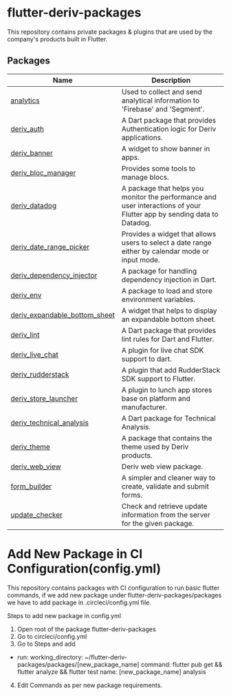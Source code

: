 # flutter-deriv-packages

This repository contains private packages & plugins that are used by the company's products built in Flutter.

## Packages

| Name                                                              | Description                                                                  |
| ----------------------------------------------------------------- | ---------------------------------------------------------------------------- |
| [analytics](./packages/analytics)                                 | Used to collect and send analytical information to 'Firebase' and 'Segment'. |
| [deriv_auth](./packages/deriv_auth)                               | A Dart package that provides Authentication logic for Deriv applications.    |
| [deriv_banner](./packages/deriv_banner)                           | A widget to show banner in apps.                                             |
| [deriv_bloc_manager](./packages/deriv_bloc_manager)               | Provides some tools to manage blocs.                                         |
| [deriv_datadog](./packages/deriv_datadog)                         | A package that helps you monitor the performance and user interactions of your Flutter app by sending data to Datadog.                                         |       
| [deriv_date_range_picker](./packages/deriv_date_range_picker)     | Provides a widget that allows users to select a date range either by calendar mode or input mode.    |                                           
| [deriv_dependency_injector](./packages/deriv_dependency_injector) | A package for handling dependency injection in Dart.                         |
| [deriv_env](./packages/deriv_env)                                 | A package to load and store environment variables.                           |
| [deriv_expandable_bottom_sheet](./packages/deriv_expandable_bottom_sheet)                                 | A widget that helps to display an expandable bottom sheet.                           |
| [deriv_lint](./packages/deriv_lint)                               | A Dart package that provides lint rules for Dart and Flutter.                |
| [deriv_live_chat](./packages/deriv_live_chat)                     | A plugin for live chat SDK support to dart.                                  |
| [deriv_rudderstack](./packages/deriv_rudderstack)                 | A plugin that add RudderStack SDK support to Flutter.                        |
| [deriv_store_launcher](./packages/deriv_store_launcher)           | A plugin to lunch app stores base on platform and manufacturer.              |
| [deriv_technical_analysis](./packages/deriv_technical_analysis)   | A Dart package for Technical Analysis.                                       |
| [deriv_theme](./packages/deriv_theme)                             | A package that contains the theme used by Deriv products.                    |
| [deriv_web_view](./packages/deriv_web_view)                       | Deriv web view package.                                                      |
| [form_builder](./packages/form_builder)                           | A simpler and cleaner way to create, validate and submit forms.              |
| [update_checker](./packages/update_checker)                       | Check and retrieve update information from the server for the given package. |

# Add New Package in CI Configuration(config.yml)

This repository contains packages with CI configuration to run basic flutter commands, if we add new package under flutter-deriv-packages/packages we have to add package in .circleci/config.yml file.

Steps to add new package in config.yml

1. Open root of the package flutter-deriv-packages
2. Go to circleci/config.yml
3. Go to Steps and add

- run:
  working_directory: ~/flutter-deriv-packages/packages/[new_package_name]
  command: flutter pub get && flutter analyze && flutter test
  name: [new_package_name] analysis

4. Edit Commands as per new package requirements.
